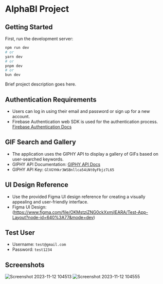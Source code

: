 # AlphaBI Project


## Getting Started

First, run the development server:

```bash
npm run dev
# or
yarn dev
# or
pnpm dev
# or
bun dev
```


Brief project description goes here.


## Authentication Requirements

- Users can log in using their email and password or sign up for a new account.
- Firebase Authentication web SDK is used for the authentication process. [Firebase Authentication Docs](https://firebase.google.com/docs/auth)

## GIF Search and Gallery

- The application uses the GIPHY API to display a gallery of GIFs based on user-searched keywords.
- GIPHY API Documentation: [GIPHY API Docs](https://developers.giphy.com/docs/api/)
- GIPHY API Key: `GlVGYHkr3WSBnllca54iNt0yFbjz7L65`


## UI Design Reference

- Use the provided Figma UI design reference for creating a visually appealing and user-friendly interface.
- Figma UI Design: (https://www.figma.com/file/OKMstziZNG0ckXxmjIEARA/Test-App-Layout?node-id=640%3A77&mode=dev)

## Test User

- Username: `test@gmail.com`
- Password: `test1234`

## Screenshots

![Screenshot 2023-11-12 104513](https://github.com/abhisek-kar/AlphaBI-Project/assets/101934514/404a4a17-aa65-48ae-ba0b-0723d7f2fd1b)
![Screenshot 2023-11-12 104555](https://github.com/abhisek-kar/AlphaBI-Project/assets/101934514/fc73fad9-050b-481d-982e-4919075ef0dc)



